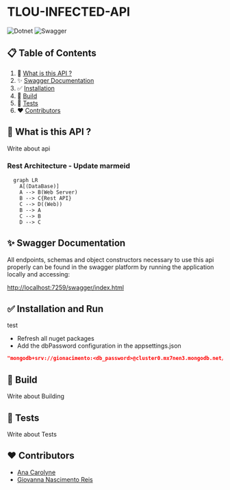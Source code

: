 ﻿# TLOU-INFECTED-API

![Dotnet](https://img.shields.io/badge/-dotnet-black?style=for-the-badge&logoColor=white&logo=dotnet&color=512BD4)
![Swagger](https://img.shields.io/badge/-swagger-black?style=for-the-badge&logoColor=white&logo=swagger&color=85EA2D)

## 📋 Table of Contents

1. 🚀 [What is this API ?](#what-is-this-api)
2. ✨ [Swagger Documentation](#swagger-documentation)
3. ✅ [Installation](#installation)
4. 🔨 [Build](#build)
5. 💯 [Tests](#tests)
6. ❤️ [Contributors](#contributors)

## <a name="what-is-this-api">🚀  What is this API ?</a>

Write about api

### Rest Architecture - Update marmeid
```mermaid
  graph LR
    A[(DataBase)] 
    A --> B(Web Server)
    B --> C{Rest API}
    C --> D((Web))
    B --> A
    C --> B
    D --> C
```

## <a name="swagger-documentation">✨ Swagger Documentation</a>

All endpoints, schemas and object constructors necessary to use this api properly can be found in the
swagger platform by running the application locally and accessing:

<a href="http://localhost:7259/swagger/index.html">http://localhost:7259/swagger/index.html</a>

## <a name="installation">✅ Installation and Run</a>
test
- Refresh all nuget packages
- Add the dbPassword configuration in the appsettings.json
```json
"mongodb+srv://gionacimento:<db_password>@cluster0.mx7nen3.mongodb.net/test?retryWrites=true&w=majority&appName=Cluster0"
```

## <a name="build">🔨 Build</a>

Write about Building

## <a name="tests"> 💯 Tests</a>

Write about Tests

## <a name="contributors">❤️ Contributors</a>
- <a href="https://github.com/anadevti">Ana Carolyne</a>
- <a href="https://github.com/Wegxx">Giovanna Nascimento Reis</a>